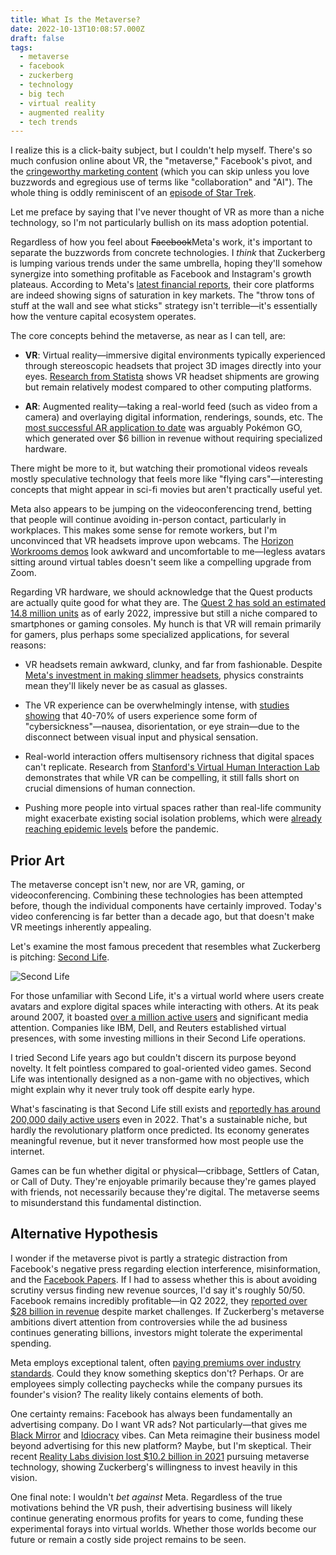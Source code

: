 ```yaml
---
title: What Is the Metaverse?
date: 2022-10-13T10:08:57.000Z
draft: false
tags:
  - metaverse
  - facebook
  - zuckerberg
  - technology
  - big tech
  - virtual reality
  - augmented reality
  - tech trends
---
```


I realize this is a click-baity subject, but I couldn't help myself. There's so much confusion online about VR, the "metaverse," Facebook's pivot, and the [cringeworthy marketing content](https://www.youtube.com/watch?v=oEqZ3XdtiDs) (which you can skip unless you love buzzwords and egregious use of terms like "collaboration" and "AI"). The whole thing is oddly reminiscent of an [episode of Star Trek](https://www.youtube.com/watch?v=is12anYx2Qs).

Let me preface by saying that I've never thought of VR as more than a niche technology, so I'm not particularly bullish on its mass adoption potential.

Regardless of how you feel about ~~Facebook~~Meta's work, it's important to separate the buzzwords from concrete technologies. I _think_ that Zuckerberg is lumping various trends under the same umbrella, hoping they'll somehow synergize into something profitable as Facebook and Instagram's growth plateaus. According to Meta's [latest financial reports](https://www.investopedia.com/q2-fy2022-facebook-meta-earnings-recap-6260887), their core platforms are indeed showing signs of saturation in key markets. The "throw tons of stuff at the wall and see what sticks" strategy isn't terrible—it's essentially how the venture capital ecosystem operates.

The core concepts behind the metaverse, as near as I can tell, are:

* **VR**: Virtual reality—immersive digital environments typically experienced through stereoscopic headsets that project 3D images directly into your eyes. [Research from Statista](https://www.statista.com/statistics/1222146/global-ar-vr-headset-shipment/) shows VR headset shipments are growing but remain relatively modest compared to other computing platforms.

* **AR**: Augmented reality—taking a real-world feed (such as video from a camera) and overlaying digital information, renderings, sounds, etc. The [most successful AR application to date](https://www.businessofapps.com/data/pokemon-go-statistics/) was arguably Pokémon GO, which generated over $6 billion in revenue without requiring specialized hardware.

There might be more to it, but watching their promotional videos reveals mostly speculative technology that feels more like "flying cars"—interesting concepts that might appear in sci-fi movies but aren't practically useful yet.

Meta also appears to be jumping on the videoconferencing trend, betting that people will continue avoiding in-person contact, particularly in workplaces. This makes some sense for remote workers, but I'm unconvinced that VR headsets improve upon webcams. The [Horizon Workrooms demos](https://about.fb.com/news/2021/08/introducing-horizon-workrooms-remote-collaboration-reimagined/) look awkward and uncomfortable to me—legless avatars sitting around virtual tables doesn't seem like a compelling upgrade from Zoom.

Regarding VR hardware, we should acknowledge that the Quest products are actually quite good for what they are. The [Quest 2 has sold an estimated 14.8 million units](https://www.theverge.com/2022/5/11/23067526/meta-quest-2-vr-headset-sales-15-million) as of early 2022, impressive but still a niche compared to smartphones or gaming consoles. My hunch is that VR will remain primarily for gamers, plus perhaps some specialized applications, for several reasons:

* VR headsets remain awkward, clunky, and far from fashionable. Despite [Meta's investment in making slimmer headsets](https://www.theverge.com/2022/10/11/23398574/meta-quest-pro-features-release-date-price-connect), physics constraints mean they'll likely never be as casual as glasses.

* The VR experience can be overwhelmingly intense, with [studies showing](https://www.ncbi.nlm.nih.gov/pmc/articles/PMC8307751/) that 40-70% of users experience some form of "cybersickness"—nausea, disorientation, or eye strain—due to the disconnect between visual input and physical sensation.

* Real-world interaction offers multisensory richness that digital spaces can't replicate. Research from [Stanford's Virtual Human Interaction Lab](https://vhil.stanford.edu/mm/2018/05/bailenson-psychological-science-comparison.pdf) demonstrates that while VR can be compelling, it still falls short on crucial dimensions of human connection.

* Pushing more people into virtual spaces rather than real-life community might exacerbate existing social isolation problems, which were [already reaching epidemic levels](https://www.health.harvard.edu/blog/the-loneliness-epidemic-2017070211941) before the pandemic.

## Prior Art

The metaverse concept isn't new, nor are VR, gaming, or videoconferencing. Combining these technologies has been attempted before, though the individual components have certainly improved. Today's video conferencing is far better than a decade ago, but that doesn't make VR meetings inherently appealing.

Let's examine the most famous precedent that resembles what Zuckerberg is pitching: [Second Life](https://en.wikipedia.org/wiki/Second_Life).

![Second Life](Health_Info_Island_on_Second_Life.jpg "Health Info Island on Second Life, from Wikipedia")

For those unfamiliar with Second Life, it's a virtual world where users create avatars and explore digital spaces while interacting with others. At its peak around 2007, it boasted [over a million active users](https://nwn.blogs.com/nwn/2007/06/second_life_pop.html) and significant media attention. Companies like IBM, Dell, and Reuters established virtual presences, with some investing millions in their Second Life operations.

I tried Second Life years ago but couldn't discern its purpose beyond novelty. It felt pointless compared to goal-oriented video games. Second Life was intentionally designed as a non-game with no objectives, which might explain why it never truly took off despite early hype.

What's fascinating is that Second Life still exists and [reportedly has around 200,000 daily active users](https://daniel-voyager.blog/2022/03/17/second-life-statistics-updated-for-2022/) even in 2022. That's a sustainable niche, but hardly the revolutionary platform once predicted. Its economy generates meaningful revenue, but it never transformed how most people use the internet.

Games can be fun whether digital or physical—cribbage, Settlers of Catan, or Call of Duty. They're enjoyable primarily because they're games played with friends, not necessarily because they're digital. The metaverse seems to misunderstand this fundamental distinction.

## Alternative Hypothesis

I wonder if the metaverse pivot is partly a strategic distraction from Facebook's negative press regarding election interference, misinformation, and the [Facebook Papers](https://www.nytimes.com/2021/10/25/business/facebook-papers-takeaways.html). If I had to assess whether this is about avoiding scrutiny versus finding new revenue sources, I'd say it's roughly 50/50. Facebook remains incredibly profitable—in Q2 2022, they [reported over $28 billion in revenue](https://investor.fb.com/investor-news/press-release-details/2022/Meta-Reports-Second-Quarter-2022-Results/default.aspx) despite market challenges. If Zuckerberg's metaverse ambitions divert attention from controversies while the ad business continues generating billions, investors might tolerate the experimental spending.

Meta employs exceptional talent, often [paying premiums over industry standards](https://www.levels.fyi/companies/facebook/salaries). Could they know something skeptics don't? Perhaps. Or are employees simply collecting paychecks while the company pursues its founder's vision? The reality likely contains elements of both.

One certainty remains: Facebook has always been fundamentally an advertising company. Do I want VR ads? Not particularly—that gives me [Black Mirror](https://www.youtube.com/watch?v=EpAICeAsEb4) and [Idiocracy](https://www.youtube.com/watch?v=oQZh4atWpLg) vibes. Can Meta reimagine their business model beyond advertising for this new platform? Maybe, but I'm skeptical. Their recent [Reality Labs division lost $10.2 billion in 2021](https://www.cnbc.com/2022/02/02/meta-reality-labs-reports-10-billion-loss.html) pursuing metaverse technology, showing Zuckerberg's willingness to invest heavily in this vision.

One final note: I wouldn't _bet against_ Meta. Regardless of the true motivations behind the VR push, their advertising business will likely continue generating enormous profits for years to come, funding these experimental forays into virtual worlds. Whether those worlds become our future or remain a costly side project remains to be seen.
